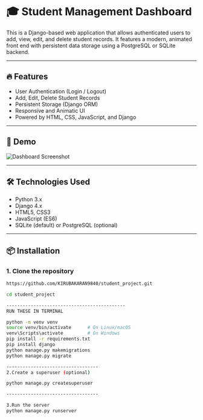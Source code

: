 # 🎓 Student Management Dashboard

This is a Django-based web application that allows authenticated users to add, view, edit, and delete student records. It features a modern, animated front end with persistent data storage using a PostgreSQL or SQLite backend.

---

## 🔥 Features

- User Authentication (Login / Logout)
- Add, Edit, Delete Student Records
- Persistent Storage (Django ORM)
- Responsive and Animatic UI
- Powered by HTML, CSS, JavaScript, and Django

---

## 🚀 Demo

![Dashboard Screenshot](demo_screenshot.png) <!-- Replace with your screenshot or remove -->

---

## 🛠️ Technologies Used

- Python 3.x
- Django 4.x
- HTML5, CSS3
- JavaScript (ES6)
- SQLite (default) or PostgreSQL (optional)

---

## 📦 Installation

### 1. Clone the repository

```bash
https://github.com/KIRUBAKARAN9840/student_project.git

cd student_project

--------------------------------------------
RUN THESE IN TERMINAL

python -m venv venv
source venv/bin/activate      # On Linux/macOS
venv\Scripts\activate         # On Windows
pip install -r requirements.txt
pip install django
python manage.py makemigrations
python manage.py migrate

----------------------------------
2.Create a superuser (optional)

python manage.py createsuperuser

----------------------------------

3.Run the server
python manage.py runserver
